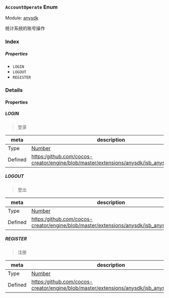 ### `AccountOperate` Enum



Module: [anysdk](../modules/anysdk.md)




统计系统的账号操作

### Index

##### Properties

  - `LOGIN`
  - `LOGOUT`
  - `REGISTER`

### Details

#### Properties


##### LOGIN

> 登录

| meta | description |
|------|-------------|
| Type | <a href="https://developer.mozilla.org/en/JavaScript/Reference/Global_Objects/Number" class="crosslink external" target="_blank">Number</a> |
| Defined | [https:/github.com/cocos-creator/engine/blob/master/extensions/anysdk/jsb_anysdk.js:2214](https:/github.com/cocos-creator/engine/blob/master/extensions/anysdk/jsb_anysdk.js#L2214) |



##### LOGOUT

> 登出

| meta | description |
|------|-------------|
| Type | <a href="https://developer.mozilla.org/en/JavaScript/Reference/Global_Objects/Number" class="crosslink external" target="_blank">Number</a> |
| Defined | [https:/github.com/cocos-creator/engine/blob/master/extensions/anysdk/jsb_anysdk.js:2221](https:/github.com/cocos-creator/engine/blob/master/extensions/anysdk/jsb_anysdk.js#L2221) |



##### REGISTER

> 注册

| meta | description |
|------|-------------|
| Type | <a href="https://developer.mozilla.org/en/JavaScript/Reference/Global_Objects/Number" class="crosslink external" target="_blank">Number</a> |
| Defined | [https:/github.com/cocos-creator/engine/blob/master/extensions/anysdk/jsb_anysdk.js:2228](https:/github.com/cocos-creator/engine/blob/master/extensions/anysdk/jsb_anysdk.js#L2228) |


